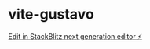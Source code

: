 # vite-gustavo

[Edit in StackBlitz next generation editor ⚡️](https://stackblitz.com/~/github.com/GustavoPalaviciniSotili/vite-gustavo)